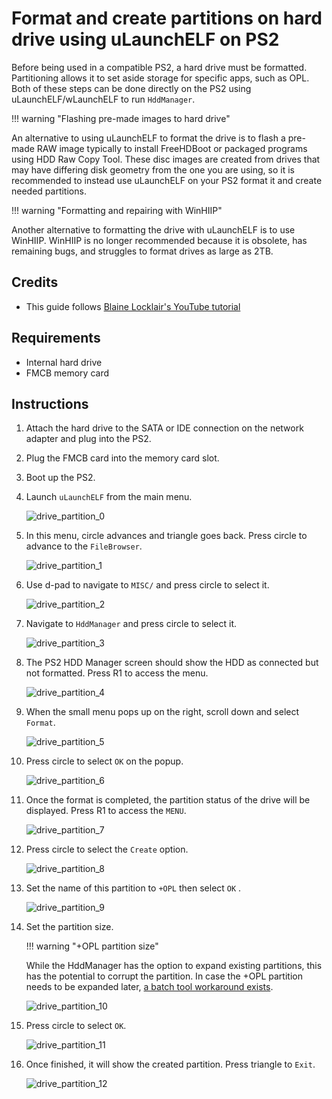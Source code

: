 # Format and create partitions on hard drive using uLaunchELF on PS2

Before being used in a compatible PS2, a hard drive must be formatted. Partitioning allows it to set aside storage for specific apps, such as OPL. Both of these steps can be done directly on the PS2 using uLaunchELF/wLaunchELF to run `HddManager`.

!!! warning "Flashing pre-made images to hard drive"

An alternative to using uLaunchELF to format the drive is to flash a pre-made RAW image typically to install FreeHDBoot or packaged programs using HDD Raw Copy Tool. These disc images are created from drives that may have differing disk geometry from the one you are using, so it is recommended to instead use uLaunchELF on your PS2 format it and create needed partitions.

!!! warning "Formatting and repairing with WinHIIP"

Another alternative to formatting the drive with uLaunchELF is to use WinHIIP. WinHIIP is no longer recommended because it is obsolete, has remaining bugs, and struggles to format drives as large as 2TB.

## Credits

- This guide follows [Blaine Locklair's YouTube tutorial](https://www.youtube.com/watch?v=C02j3wTuJag)

## Requirements

* Internal hard drive
* FMCB memory card

## Instructions

1. Attach the hard drive to the SATA or IDE connection on the network adapter and plug into the PS2.
2. Plug the FMCB card into the memory card slot.
3. Boot up the PS2.
4. Launch `uLaunchELF` from the main menu.

    ![drive_partition_0](../assets/drive_partition_0.png)

5. In this menu, circle advances and triangle goes back. Press circle to advance to the `FileBrowser`.

    ![drive_partition_1](../assets/drive_partition_1.png)

6. Use d-pad to navigate to `MISC/` and press circle to select it.

    ![drive_partition_2](../assets/drive_partition_2.png)

7. Navigate to `HddManager` and press circle to select it.

    ![drive_partition_3](../assets/drive_partition_3.png)

8. The PS2 HDD Manager screen should show the HDD as connected but not formatted. Press R1 to access the menu. 

    ![drive_partition_4](../assets/drive_partition_4.png)

9. When the small menu pops up on the right, scroll down and select `Format`.

    ![drive_partition_5](../assets/drive_partition_5.png)

10. Press circle to select `OK` on the popup.

    ![drive_partition_6](../assets/drive_partition_6.png)

11. Once the format is completed, the partition status of the drive will be displayed. Press R1 to access the `MENU`.

    ![drive_partition_7](../assets/drive_partition_7.png)

12. Press circle to select the `Create` option.

    ![drive_partition_8](../assets/drive_partition_8.png)

13. Set the name of this partition to `+OPL` then select `OK` .

    ![drive_partition_9](../assets/drive_partition_9.png)

14. Set the partition size.

    !!! warning "+OPL partition size"

    While the HddManager has the option to expand existing partitions, this has the potential to corrupt the partition. In case the +OPL partition needs to be expanded later, [a batch tool workaround exists](https://www.psx-place.com/threads/wlaunchelf-hddmanager-partition-expanding-test.35704/#post-315273). 

    ![drive_partition_10](../assets/drive_partition_10.png)

15. Press circle to select `OK`.

    ![drive_partition_11](../assets/drive_partition_11.png)

16. Once finished, it will show the created partition. Press triangle to `Exit`.

    ![drive_partition_12](../assets/drive_partition_12.png)
